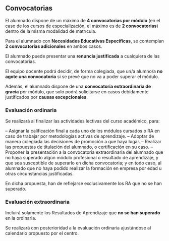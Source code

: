 ## Convocatorias 

El alumnado dispone de un máximo de **4 convocatorias por módulo** (en el caso de los cursos de especialización, el máximo es de **2 convocatorias**) dentro de la misma modalidad de matrícula.

Para el alumnado con **Necesidades Educativas Específicas**, se contemplan **2 convocatorias adicionales** en ambos casos.

El alumnado puede presentar una **renuncia justificada** a cualquiera de las convocatorias.

El equipo docente podrá decidir, de forma colegiada, que un/a alumno/a **no agote una convocatoria** si se prevé que no va a poder superar el módulo.

Además, el alumnado dispone de una **convocatoria extraordinaria de gracia** por módulo, que solo podrá solicitarse en casos debidamente justificados por **causas excepcionales**.

### Evaluación ordinaria

Se realizará al finalizar las actividades lectivas del curso académico, para:

– Asignar la calificación final a cada uno de los módulos cursados o RA en caso de trabajar por metodologías
activas de aprendizaje.
– Adoptar de manera colegiada las decisiones de promoción a que haya lugar.
– Realizar las propuestas de titulación del alumnado, o certificación en su caso.
– Proponer la presentación a la convocatoria extraordinaria del alumnado que no haya superado algún módulo
profesional o resultado de aprendizaje, y que sea susceptible de superarlo en dicha convocatoria; y en todo caso, al
alumnado que no haya podido realizar la formación en empresa por edad u otras circunstancias justificadas. 

En dicha propuesta, han de reflejarse exclusivamente los RA que no se han superado.

### Evaluación extraordinaria

Incluirá solamente los Resultados de Aprendizaje que **no se han superado** en la ordinaria.

Se realizará con posterioridad a la evaluación ordinaria ajustándose al calendario propuesto por el centro.




